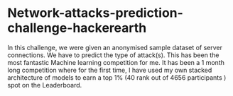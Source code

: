 # Network-attacks-prediction-challenge-hackerearth
In this challenge, we were given an anonymised sample dataset of server connections. We have to predict the type of attack(s).
This has been the most fantastic Machine learning competition for me. It has been a 1 month long competition where for the first time, I have used my own stacked architecture of models to earn a top 1% (40 rank out of 4656 participants ) spot on the Leaderboard.

